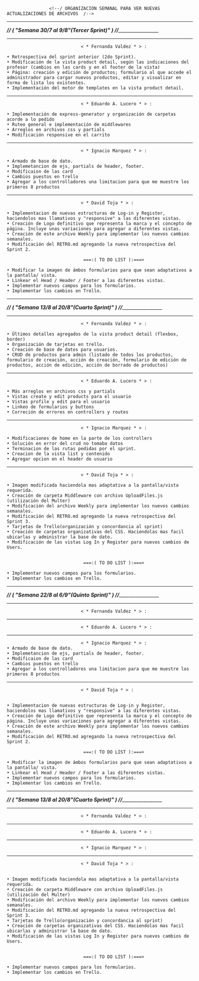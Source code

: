                     <!--/ ORGANIZACIÓN SEMANAL PARA VER NUEVAS ACTUALIZACIONES DE ARCHIVOS  /-->


*******************************************************************************************************************************
*_______________________________// ( "Semana 30/7 al 9/8"(Tercer Sprint)" ) //________________________________________________*
*******************************************************************************************************************************                
                
                                < * Fernanda Valdez * > :

    • Retrospectiva del sprint anterior (2do Sprint).
    • Modificación de la vista product detail, según las indicaciones del profesor (cambios en las cards y en el footer de la vista)
    • Página: creación y edición de productos; formulario al que accede el administrador para cargar nuevos productos, editar y visualizar en forma de lista los existentes.
    • Implementación del motor de templates en la vista product detail.

--------------------------------------------------------------------------------------------------------------------------------
                               
                                < * Eduardo A. Lucero * > : 

    • Implementación de express-generator y organización de carpetas acorde a lo pedido
    • Ruteo general e implementación de middlewares
    • Arreglos en archivos css y partials
    • Modificación responsive en el carrito

--------------------------------------------------------------------------------------------------------------------------------

                                < * Ignacio Marquez * > :

    • Armado de base de dato.
    • Implemetancion de ejs, partials de header, footer.
    • Modificaion de las card
    • Cambios puestos en trello
    • Agregar a los controlladores una limitacion para que me muestre los primeros 8 productos

--------------------------------------------------------------------------------------------------------------------------------

                                < * David Toja * > :     

    • Implementacion de nuevas estructuras de Log-in y Register, haciendolos mas llamativos y "responsive" a las diferentes vistas.
    • Creación de Logo definitivo que representa la marca y el concepto de página. Incluye unas variaciones para agregar a diferentes vistas.
    • Creación de este archivo Weekly para implementar los nuevos cambios semanales.
    • Modificación del RETRO.md agregando la nueva retrospectiva del Sprint 2.

                                 ===:( TO DO LIST ):===>

    • Modificar la imagen de ámbos formularios para que sean adaptativos a la pantalla/ vista.
    • Linkear el Head / Header / Footer a las diferentes vistas.
    • Implementar nuevos campos para los formularios.
    • Implementar los cambios en Trello.


*******************************************************************************************************************************
*_______________________________// ( "Semana 13/8 al 20/8"(Cuarto Sprint)" ) //________________________________________________*
*******************************************************************************************************************************
     
                                < * Fernanda Valdez * > :

    • Últimos detalles agregados de la vista product detail (flexbox, border)
    • Organización de tarjetas en trello.
    • Creación de base de datos para usuarios.
    • CRUD de productos para admin (listado de todos los productos, formulario de creación, acción de creación, formulario de edición de productos, acción de edición, acción de borrado de productos)
    


--------------------------------------------------------------------------------------------------------------------------------
                               
                                < * Eduardo A. Lucero * > : 

    • Más arreglos en archivos css y partials
    • Vistas create y edit products para el usuario
    • Vistas profile y edit para el usuario
    • Linkeo de formularios y buttons
    • Correción de errores en controllers y routes

--------------------------------------------------------------------------------------------------------------------------------

                                < * Ignacio Marquez * > :
    
    • Modificaciones de home en la parte de los controllers
    • Solución en error del crud no tomaba datos
    • Terminacion de las rutas pedidas por el sprint.
    • Creacion de la vista list y contenido
    • Agregar opcion en el header de usuario

--------------------------------------------------------------------------------------------------------------------------------

                                < * David Toja * > :

    • Imagen modificada haciendola mas adaptativa a la pantalla/vista requerida.
    • Creación de carpeta Middleware con archivo UploadFiles.js (utilización del Multer)
    • Modificación del archivo Weekly para implementar los nuevos cambios semanales.
    • Modificación del RETRO.md agregando la nueva retrospectiva del Sprint 3.
    • Tarjetas de Trello(organización y concordancia al sprint)
    • Creación de carpetas organizativas del CSS. Haciendolas mas facil ubicarlas y administrar la base de dato.
    • Modificación de las vistas Log In y Register para nuevos cambios de Users.


                                 ===:( TO DO LIST ):===>

    • Implementar nuevos campos para los formularios.
    • Implementar los cambios en Trello.

*******************************************************************************************************************************
*_______________________________// ( "Semana 22/8 al 6/9"(Quinto Sprint)" ) //________________________________________________*
*******************************************************************************************************************************


                                < * Fernanda Valdez * > :


--------------------------------------------------------------------------------------------------------------------------------
                                < * Eduardo A. Lucero * > : 


--------------------------------------------------------------------------------------------------------------------------------

                                < * Ignacio Marquez * > :
    • Armado de base de dato.
    • Implemetancion de ejs, partials de header, footer.
    • Modificaion de las card
    • Cambios puestos en trello
    • Agregar a los controlladores una limitacion para que me muestre los primeros 8 productos

--------------------------------------------------------------------------------------------------------------------------------

                                < * David Toja * > :

                   
    • Implementacion de nuevas estructuras de Log-in y Register, haciendolos mas llamativos y "responsive" a las diferentes vistas.
    • Creación de Logo definitivo que representa la marca y el concepto de página. Incluye unas variaciones para agregar a diferentes vistas.
    • Creación de este archivo Weekly para implementar los nuevos cambios semanales.
    • Modificación del RETRO.md agregando la nueva retrospectiva del Sprint 2.

                                 ===:( TO DO LIST ):===>

    • Modificar la imagen de ámbos formularios para que sean adaptativos a la pantalla/ vista.
    • Linkear el Head / Header / Footer a las diferentes vistas.
    • Implementar nuevos campos para los formularios.
    • Implementar los cambios en Trello.


*******************************************************************************************************************************
*_______________________________// ( "Semana 13/8 al 20/8"(Cuarto Sprint)" ) //________________________________________________*
*******************************************************************************************************************************


     
                                < * Fernanda Valdez * > :


--------------------------------------------------------------------------------------------------------------------------------
                                < * Eduardo A. Lucero * > : 


--------------------------------------------------------------------------------------------------------------------------------

                                < * Ignacio Marquez * > :
    

--------------------------------------------------------------------------------------------------------------------------------

                                < * David Toja * > :

                   
    • Imagen modificada haciendola mas adaptativa a la pantalla/vista requerida.
    • Creación de carpeta Middleware con archivo UploadFiles.js (utilización del Multer)
    • Modificación del archivo Weekly para implementar los nuevos cambios semanales.
    • Modificación del RETRO.md agregando la nueva retrospectiva del Sprint 3.
    • Tarjetas de Trello(organización y concordancia al sprint)
    • Creación de carpetas organizativas del CSS. Haciendolas mas facil ubicarlas y administrar la base de dato.
    • Modificación de las vistas Log In y Register para nuevos cambios de Users.

    
                                 ===:( TO DO LIST ):===>

    • Implementar nuevos campos para los formularios.
    • Implementar los cambios en Trello.